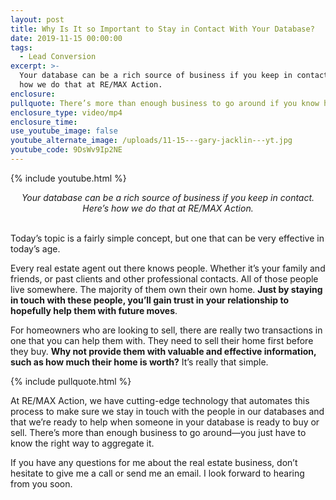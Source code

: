```yaml
---
layout: post
title: Why Is It so Important to Stay in Contact With Your Database?
date: 2019-11-15 00:00:00
tags:
  - Lead Conversion
excerpt: >-
  Your database can be a rich source of business if you keep in contact. Here’s
  how we do that at RE/MAX Action.
enclosure:
pullquote: There’s more than enough business to go around if you know how to find it.
enclosure_type: video/mp4
enclosure_time:
use_youtube_image: false
youtube_alternate_image: /uploads/11-15---gary-jacklin---yt.jpg
youtube_code: 9DsWv9Ip2NE
---
```


{% include youtube.html %}

<center><em>Your database can be a rich source of business if you keep in contact. Here&rsquo;s how we do that at RE/MAX Action.</em></center>

<br>Today’s topic is a fairly simple concept, but one that can be very effective in today’s age.

Every real estate agent out there knows people. Whether it’s your family and friends, or past clients and other professional contacts. All of those people live somewhere. The majority of them own their own home. **Just by staying in touch with these people, you’ll gain trust in your relationship to hopefully help them with future moves**.

For homeowners who are looking to sell, there are really two transactions in one that you can help them with. They need to sell their home first before they buy. **Why not provide them with valuable and effective information, such as how much their home is worth?** It’s really that simple.

{% include pullquote.html %}

At RE/MAX Action, we have cutting-edge technology that automates this process to make sure we stay in touch with the people in our databases and that we’re ready to help when someone in your database is ready to buy or sell. There’s more than enough business to go around—you just have to know the right way to aggregate it.

If you have any questions for me about the real estate business, don’t hesitate to give me a call or send me an email. I look forward to hearing from you soon.